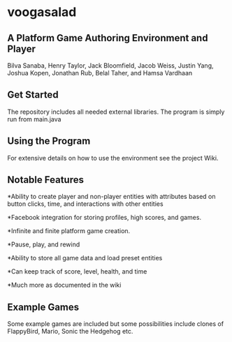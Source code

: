 # voogasalad
## A Platform Game Authoring Environment and Player
Bilva Sanaba, Henry Taylor, Jack Bloomfield, Jacob Weiss, Justin Yang, Joshua Kopen, Jonathan Rub, Belal Taher, and Hamsa Vardhaan


## Get Started
The repository includes all needed external libraries. The program is simply run from main.java

## Using the Program
For extensive details on how to use the environment see the project Wiki.

## Notable Features
*Ability to create player and non-player entities with attributes based on button clicks, time, and interactions with other entities

*Facebook integration for storing profiles, high scores, and games.

*Infinite and finite platform game creation.

*Pause, play, and rewind 

*Ability to store all game data and load preset entities

*Can keep track of score, level, health, and time

*Much more as documented in the wiki

## Example Games
Some example games are included but some possibilities include clones of FlappyBird, Mario, Sonic the Hedgehog etc. 

